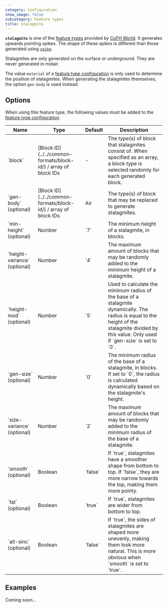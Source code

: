 ```yaml
---
category: Configuration
show_image: false
subcategory: Feature types
title: stalagmite
---
```


**`stalagmite`** is one of the [feature types](../) provided by [CoFH
World](../../../). It generates upwards pointing spikes. The shape of these
spikes is different than those generated using [`spike`](../spike/).

Stalagmites are only generated on the surface or underground. They are never
generated in midair.

The value `material` of a [feature type
configuration](../../feature-format/#feature-type-configuration) is only used to
determine the position of stalagmites. When generating the stalagmites
themselves, the option `gen-body` is used instead.


Options
-------

When using this feature type, the following values must be added to the [feature
type configuration](../../feature-format/#feature-type-configuration).

<div class="uk-overflow-container">
    <table class="uk-table uk-table-striped uk-text-small">
        <thead>
            <tr>
                <th>Name</th>
                <th>Type</th>
                <th>Default</th>
                <th>Description</th>
            </tr>
        </thead>
        <tbody>
            <tr>
                <td markdown="span">`block`</td>
                <td markdown="span">
                    [Block ID](../../common-formats/block-id/)
                    / array of block IDs
                </td>
                <td>-</td>
                <td markdown="span">
                    The type(s) of block that stalagmites consist of. When
                    specified as an array, a block type is selected randomly for
                    each generated block.
                </td>
            </tr>
            <tr>
                <td markdown="span">`gen-body` (optional)</td>
                <td markdown="span">
                    [Block ID](../../common-formats/block-id/)
                    / array of block IDs
                </td>
                <td markdown="span">Air</td>
                <td markdown="span">
                    The type(s) of block that may be replaced to generate
                    stalagmites.
                </td>
            </tr>
            <tr>
                <td markdown="span">`min-height` (optional)</td>
                <td markdown="span">Number</td>
                <td markdown="span">`7`</td>
                <td markdown="span">
                    The minimum height of a stalagmite, in blocks.
                </td>
            </tr>
            <tr>
                <td markdown="span">`height-variance` (optional)</td>
                <td markdown="span">Number</td>
                <td markdown="span">`4`</td>
                <td markdown="span">
                    The maximum amount of blocks that may be randomly added to
                    the minimum height of a stalagmite.
                </td>
            </tr>
            <tr>
                <td markdown="span">`height-mod` (optional)</td>
                <td markdown="span">Number</td>
                <td markdown="span">`5`</td>
                <td markdown="span">
                    Used to calculate the minimum radius of the base of a
                    stalagmite dynamically. The radius is equal to the height of
                    the stalagmite divided by this value. Only used if
                    `gen-size` is set to `0`.
                </td>
            </tr>
            <tr>
                <td markdown="span">`gen-size` (optional)</td>
                <td markdown="span">Number</td>
                <td markdown="span">`0`</td>
                <td markdown="span">
                    The minimum radius of the base of a stalagmite, in blocks.
                    If set to `0`, the radius is calculated dynamically based on
                    the stalagmite's height.
                </td>
            </tr>
            <tr>
                <td markdown="span">`size-variance` (optional)</td>
                <td markdown="span">Number</td>
                <td markdown="span">`2`</td>
                <td markdown="span">
                    The maximum amount of blocks that may be randomly added to
                    the minimum radius of the base of a stalagmite.
                </td>
            </tr>
            <tr>
                <td markdown="span">`smooth` (optional)</td>
                <td markdown="span">Boolean</td>
                <td markdown="span">`false`</td>
                <td markdown="span">
                    If `true`, stalagmites have a smoother shape from bottom to
                    top. If `false`, they are more narrow towards the top,
                    making them more pointy.
                </td>
            </tr>
            <tr>
                <td markdown="span">`fat` (optional)</td>
                <td markdown="span">Boolean</td>
                <td markdown="span">`true`</td>
                <td markdown="span">
                    If `true`, stalagmites are wider from bottom to top.
                </td>
            </tr>
            <tr>
                <td markdown="span">`alt-sinc` (optional)</td>
                <td markdown="span">Boolean</td>
                <td markdown="span">`false`</td>
                <td markdown="span">
                    If `true`, the sides of stalagmites are shaped more
                    unevenly, making them look more natural. This is more
                    obvious when `smooth` is set to `true`.
                </td>
            </tr>
        </tbody>
    </table>
</div>


Examples
--------

Coming soon...
